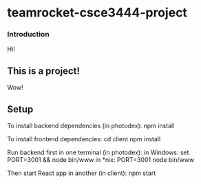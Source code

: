 # teamrocket-csce3444-project
### Introduction
Hi!
## This is a project!
Wow!
## Setup
To install backend dependencies (in photodex):
npm install

To install frontend dependencies:
cd client
npm install

Run backend first in one terminal (in photodex):
in Windows: set PORT=3001 && node bin/www
in *nix: PORT=3001 node bin/www

Then start React app in another (in client):
npm start


